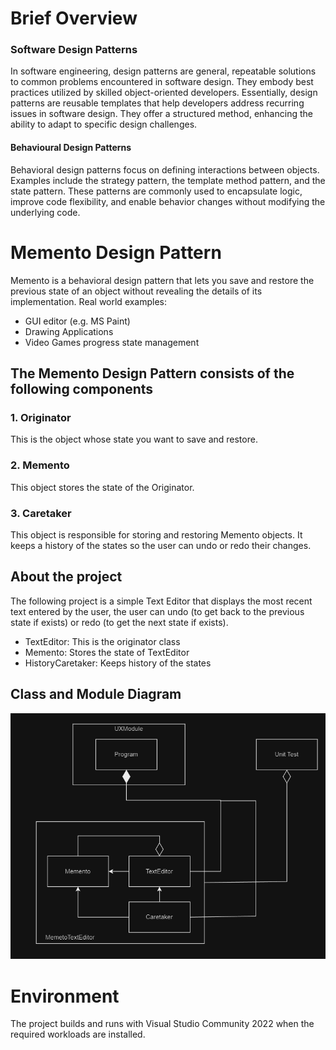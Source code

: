 # Brief Overview
### Software Design Patterns
In software engineering, design patterns are general, repeatable solutions to common problems encountered in software design. They embody best practices utilized by skilled object-oriented developers. Essentially, design patterns are reusable templates that help developers address recurring issues in software design. They offer a structured method, enhancing the ability to adapt to specific design challenges.

#### Behavioural Design Patterns
Behavioral design patterns focus on defining interactions between objects. Examples include the strategy pattern, the template method pattern, and the state pattern. These patterns are commonly used to encapsulate logic, improve code flexibility, and enable behavior changes without modifying the underlying code.

# Memento Design Pattern
Memento is a behavioral design pattern that lets you save and restore the previous state of an object without revealing the details of its implementation.
Real world examples:
- GUI editor (e.g. MS Paint)
- Drawing Applications
- Video Games progress state management

## The Memento Design Pattern consists of the following components

### 1. Originator
This is the object whose state you want to save and restore.
### 2. Memento
This object stores the state of the Originator.
### 3. Caretaker
This object is responsible for storing and restoring Memento objects. It keeps a history of the states so the user can undo or redo their changes.

## About the project
The following project is a simple Text Editor that displays the most recent text entered by the user, the user can undo (to get back to the previous state if exists) or redo (to get the next state if exists).
- TextEditor: This is the originator class
- Memento: Stores the state of TextEditor
- HistoryCaretaker: Keeps history of the states

## Class and Module Diagram
![Module & Class diagram](ModuleAndClassDiagram.png)

# Environment
The project builds and runs with Visual Studio Community 2022 when the required workloads are installed.
